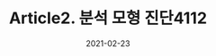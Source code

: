 ---
title:  "Article2. 분석 모형 진단4112"

categories:
  - 빅데이터 분석 기사
tags: 
  - Part4. 빅데이터 결과 해석
  - Chapter1. 분석 모형 평가 및 개선
  - Section1. 분석 모형 평가
  - Article2. 분석 모형 진단

toc: true
toc_sticky: true
 
date: 2021-02-23
last_modified_at: 2021-02-25
---